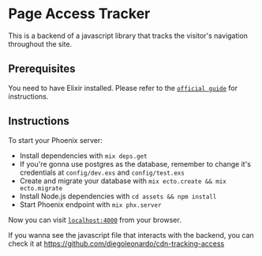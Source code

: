 # Page Access Tracker

This is a backend of a javascript library that tracks the visitor's navigation throughout the site.

## Prerequisites

You need to have Elixir installed. Please refer to the [`official guide`](https://elixir-lang.org/install.html) for instructions.

## Instructions

To start your Phoenix server:

* Install dependencies with `mix deps.get`
* If you're gonna use postgres as the database, remember to change it's credentials at `config/dev.exs` and `config/test.exs`
* Create and migrate your database with `mix ecto.create && mix ecto.migrate`
* Install Node.js dependencies with `cd assets && npm install`
* Start Phoenix endpoint with `mix phx.server`

Now you can visit [`localhost:4000`](http://localhost:4000) from your browser.

If you wanna see the javascript file that interacts with the backend, you can check it at https://github.com/diegoleonardo/cdn-tracking-access
